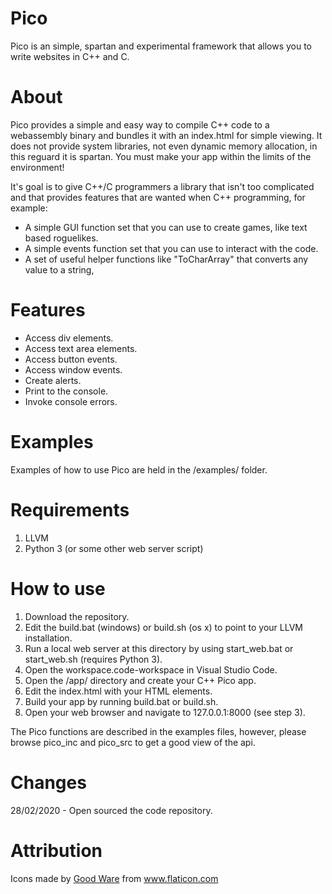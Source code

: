 Pico
====
Pico is an simple, spartan and experimental framework that allows you to write websites in C++ and C.

About
======
Pico provides a simple and easy way to compile C++ code to a webassembly binary and bundles it with an index.html for simple viewing. It does not provide system libraries, not even dynamic memory allocation, in this reguard it is spartan. You must make your app within the limits of the environment!

It's goal is to give C++/C programmers a library that isn't too complicated and that provides features that are wanted when C++ programming, for example:
- A simple GUI function set that you can use to create games, like text based roguelikes.
- A simple events function set that you can use to interact with the code.
- A set of useful helper functions like "ToCharArray" that converts any value to a string,


Features
========
- Access div elements.
- Access text area elements.
- Access button events.
- Access window events.
- Create alerts.
- Print to the console.
- Invoke console errors.

Examples
=========
Examples of how to use Pico are held in the /examples/ folder.

Requirements
===========
1. LLVM
2. Python 3 (or some other web server script)

How to use
=========
1. Download the repository.
2. Edit the build.bat (windows) or build.sh (os x) to point to your LLVM installation.
3. Run a local web server at this directory by using start_web.bat or start_web.sh (requires Python 3).
4. Open the workspace.code-workspace in Visual Studio Code.
5. Open the /app/ directory and create your C++ Pico app.
6. Edit the index.html with your HTML elements.
6. Build your app by running build.bat or build.sh.
7. Open your web browser and navigate to 127.0.0.1:8000 (see step 3).

The Pico functions are described in the examples files, however, please browse pico_inc and pico_src to get a good view of the api.


Changes
========
28/02/2020 - Open sourced the code repository.

Attribution
===========
Icons made by <a href="https://www.flaticon.com/authors/good-ware" title="Good Ware">Good Ware</a> from <a href="https://www.flaticon.com/" title="Flaticon">www.flaticon.com</a></div>